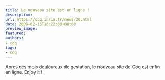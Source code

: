 ```yaml
---
title: Le nouveau site est en ligne !
description:
url: https://coq.inria.fr/news/20.html
date: 2008-02-15T18:22:00-00:00
preview_image:
featured:
authors:
- coq
tags:
- coq
---
```



<p>Apr&egrave;s des mois douloureux de gestation, le nouveau site de Coq est
  enfin en ligne. Enjoy it !</p>

 

